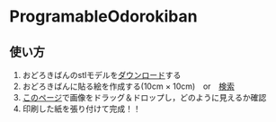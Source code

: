 # ProgramableOdorokiban

## 使い方

1. おどろきばんのstlモデルを[ダウンロード](https://github.com/kzkponkotu/ProgramableOdorokiban/raw/master/odorokiban.stl)する
2. おどろきばんに貼る絵を作成する(10cm × 10cm)　or　[検索](https://www.google.co.jp/search?biw=1927&bih=1007&tbm=isch&sa=1&ei=K1SAWoTFL4HX8QXqzbbYCg&q=おどろきばん&oq=おどろきばん&gs_l=psy-ab.3..0i4k1l4j0i4i10i24k1j0i4i24k1j0i4i10i24k1j0i4k1.1405.3698.0.3979.17.15.0.0.0.0.139.1057.11j2.14.0....0...1c.1j4.64.psy-ab..4.12.982.0..0.149.JJvPo9aTRu8#imgrc=_)
3. [このページ](https://kzkponkotu.github.io/ProgramableOdorokiban/)で画像をドラッグ＆ドロップし，どのように見えるか確認
4. 印刷した紙を張り付けて完成！！
